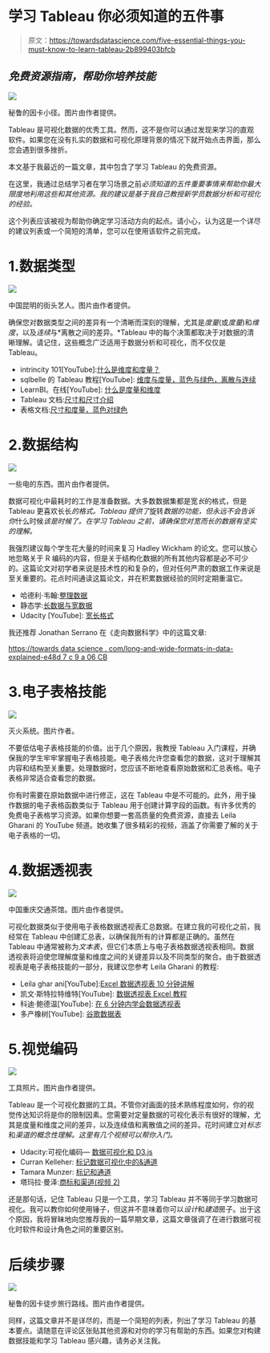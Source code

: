 # 学习 Tableau 你必须知道的五件事

> 原文：<https://towardsdatascience.com/five-essential-things-you-must-know-to-learn-tableau-2b899403bfcb>

## *免费资源指南，帮助你培养技能*

![](img/6fe89e2f238263be397771dbcfc47883.png)

秘鲁的因卡小径。图片由作者提供。

Tableau 是可视化数据的优秀工具。然而，这不是你可以通过发现来学习的直观软件。如果您在没有扎实的数据和可视化原理背景的情况下就开始点击界面，那么您会遇到很多挫折。

本文基于我最近的一篇文章，其中包含了学习 Tableau 的免费资源。

</the-best-free-resources-for-learning-tableau-skills-5f0e5bfaa87e>  

在这里，我通过总结学习者在学习场景之前*必须知道的五件重要事情来帮助你最大限度地利用这些和其他资源。我的建议是基于我自己教授新学员数据分析和可视化的经验。*

这个列表应该被视为帮助你确定学习活动方向的起点。请小心，认为这是一个详尽的建议列表或一个简短的清单，您可以在使用该软件之前完成。

# 1.数据类型

![](img/2e1cb1ce72635a631aad2c701c78d8be.png)

中国昆明的街头艺人。图片由作者提供。

确保您对数据类型之间的差异有一个清晰而深刻的理解，尤其是*度量*(或*度量*)和*维度*，以及*连续*与*离散之间的差异。*Tableau 中的每个决策都取决于对数据的清晰理解。请记住，这些概念广泛适用于数据分析和可视化，而不仅仅是 Tableau。

*   intrincity 101[YouTube]:[什么是维度和度量？](https://www.youtube.com/watch?v=qkJOace9FZg&t=61s)
*   sqlbelle 的 Tableau 教程[YouTube]: [维度与度量，蓝色与绿色，离散与连续](https://www.youtube.com/watch?v=LaDOkX1iWp8&t=24s)
*   LearnBI。在线[YouTube]: [什么是度量和维度](https://www.youtube.com/watch?v=j7HuAWl4VW8)
*   Tableau 文档:[尺寸和尺寸介绍](https://www.tableau.com/drive/dimensions-and-measures-intro)
*   表格文档:[尺寸和度量，蓝色对绿色](https://help.tableau.com/current/pro/desktop/en-us/datafields_typesandroles.htm)

# 2.数据结构

![](img/8da2e674463eb24d4b5e28dd1ec9db61.png)

一些电的东西。图片由作者提供。

数据可视化中最耗时的工作是准备数据。大多数数据集都是宽*长*的格式，但是 Tableau 更喜欢长长*的格式。Tableau 提供了*旋转*数据的功能，但永远不会告诉你*什么时候*该是时候了。在学习 Tableau 之前，请确保您对宽而长的数据有坚实的理解。*

我强烈建议每个学生花大量的时间来复习 Hadley Wickham 的论文。您可以放心地忽略关于 R 编码的内容，但是关于结构化数据的所有其他内容都是必不可少的。这篇论文对初学者来说是技术性的和复杂的，但对任何严肃的数据工作来说是至关重要的。花点时间通读这篇论文，并在积累数据经验的同时定期重温它。

*   哈德利·韦翰:[整理数据](https://www.jstatsoft.org/article/view/v059i10)
*   静态学:[长数据与宽数据](https://www.statology.org/long-vs-wide-data/#:~:text=A%20dataset%20can%20be%20written,repeat%20in%20the%20first%20column.&text=Notice%20that%20in%20the%20wide,the%20first%20column%20is%20unique.)
*   Udacity [YouTube]: [宽长格式](https://www.youtube.com/watch?v=zlaeISxRESQ)

我还推荐 Jonathan Serrano 在《走向数据科学》中的这篇文章:

[https://towards data science . com/long-and-wide-formats-in-data-explained-e48d 7 c 9 a 06 CB](/long-and-wide-formats-in-data-explained-e48d7c9a06cb)

# 3.电子表格技能

![](img/d577ea08ccb189e161d79a55620862e2.png)

灭火系统。图片作者。

不要低估电子表格技能的价值。出于几个原因，我教授 Tableau 入门课程，并确保我的学生牢牢掌握电子表格技能。电子表格允许您查看您的数据，这对于理解其内容和结构至关重要。处理数据时，您应该不断地查看原始数据和汇总表格。电子表格非常适合查看您的数据。

你有时需要在原始数据中进行修正，这在 Tableau 中是不可能的。此外，用于操作数据的电子表格函数类似于 Tableau 用于创建计算字段的函数。有许多优秀的免费电子表格学习资源。如果你想要一套高质量的免费资源，直接去 Leila Gharani 的 YouTube 频道。她收集了很多精彩的视频，涵盖了你需要了解的关于电子表格的一切。

# 4.数据透视表

![](img/90c39f9eca5cb206226847d7229c0f8a.png)

中国重庆交通茶馆。图片由作者提供。

可视化数据类似于使用电子表格数据透视表汇总数据。在建立我的可视化之前，我经常在 Tableau 中创建汇总表，以确保我所有的计算都是正确的。虽然在 Tableau 中通常被称为*文本表*，但它们本质上与电子表格数据透视表相同。数据透视表将迫使您理解度量和维度之间的关键差异以及不同类型的聚合。由于数据透视表是电子表格技能的一部分，我建议您参考 Leila Gharani 的教程:

*   Leila ghar ani[YouTube]:[Excel 数据透视表 10 分钟讲解](https://www.youtube.com/watch?v=UsdedFoTA68)
*   凯文·斯特拉特维特[YouTube]: [数据透视表 Excel 教程](https://www.youtube.com/watch?v=m0wI61ahfLc&t=113s)
*   科迪·鲍德温[YouTube]: [在 6 分钟内学会数据透视表](https://www.youtube.com/watch?v=qu-AK0Hv0b4)
*   多产橡树[YouTube]: [谷歌数据表](https://www.youtube.com/watch?v=Tty0RyD1KLw)

# 5.视觉编码

![](img/bfaedaf2b7c87cf30000a363ce6d2290.png)

工具照片。图片由作者提供。

Tableau 是一个可视化数据的工具。不管你对画面的技术熟练程度如何，你的视觉传达知识将是你的限制因素。您需要对定量数据的可视化表示有很好的理解，尤其是度量和维度之间的差异，以及连续值和离散值之间的差异。花时间建立对*标志*和*渠道的概念性理解。这里有几个视频可以帮你入门。*

*   Udacity:可视化编码— [数据可视化和 D3.js](https://www.youtube.com/watch?v=14FJU1kP6-M)
*   Curran Kelleher: [标记数据可视化中的&通道](https://www.youtube.com/watch?v=KGUxDlZ6OFQ)
*   Tamara Munzer: [标记和通道](https://www.youtube.com/watch?v=xplSAMwlTmY&t=141s)
*   塔玛拉·曼泽:[商标和渠道(视频 2)](https://www.youtube.com/watch?v=Oz0Zs-R9USE&t=5s)

还是那句话，记住 Tableau 只是一个工具，学习 Tableau 并不等同于学习数据可视化。我可以教你如何使用锤子，但这并不意味着你可以*设计*和*建造*房子。出于这个原因，我将冒昧地向您推荐我的一篇早期文章，这篇文章强调了在进行数据可视化时软件和设计角色之间的重要区别。

</less-software-more-design-449175a34e59>  

# 后续步骤

![](img/9b75562fa18ad3dfd2c46aca4fa56875.png)

秘鲁的因卡徒步旅行路线。图片由作者提供。

同样，这篇文章并不是详尽的，而是一个简短的列表，列出了学习 Tableau 的基本要点。请随意在评论区张贴其他资源和对你的学习有帮助的东西。如果您对构建数据技能和学习 Tableau 感兴趣，请务必关注我。